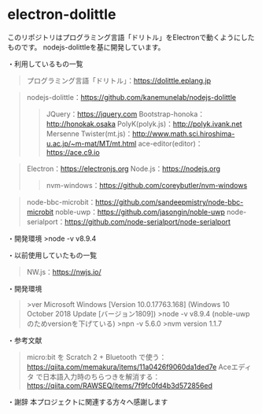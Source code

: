 # electron-dolittle
このリポジトリはプログラミング言語「ドリトル」をElectronで動くようにしたものです。
nodejs-dolittleを基に開発しています。

・利用しているもの一覧
>プログラミング言語「ドリトル」：https://dolittle.eplang.jp

>nodejs-dolittle：https://github.com/kanemunelab/nodejs-dolittle
>>JQuery：https://jquery.com
>>Bootstrap-honoka：http://honokak.osaka
>>PolyK(polyk.js)：http://polyk.ivank.net
>>Mersenne Twister(mt.js)：http://www.math.sci.hiroshima-u.ac.jp/~m-mat/MT/mt.html
>>ace-editor(editor)：https://ace.c9.io

>Electron：https://electronjs.org
>Node.js：https://nodejs.org
>>nvm-windows：https://github.com/coreybutler/nvm-windows

>node-bbc-microbit：https://github.com/sandeepmistry/node-bbc-microbit
>noble-uwp：https://github.com/jasongin/noble-uwp
>node-serialport：https://github.com/node-serialport/node-serialport

・開発環境
\>node -v
v8.9.4


・以前使用していたもの一覧

>NW.js：https://nwjs.io/

・開発環境
>\>ver
>Microsoft Windows \[Version 10.0.17763.168\]
>(Windows 10 October 2018 Update	\[バージョン1809\])
>\>node -v
>v8.9.4 (noble-uwpのためversionを下げている)
>\>npn -v
>5.6.0
>\>nvm version
>1.1.7

・参考文献
>micro:bit を Scratch 2 + Bluetooth で使う：https://qiita.com/memakura/items/11a0426f9060da1ded7e
>Aceエディタ で日本語入力時のちらつきを解消する：https://qiita.com/RAWSEQ/items/7f9fc0fd4b3d572856ed

・謝辞
本プロジェクトに関連する方々へ感謝します
